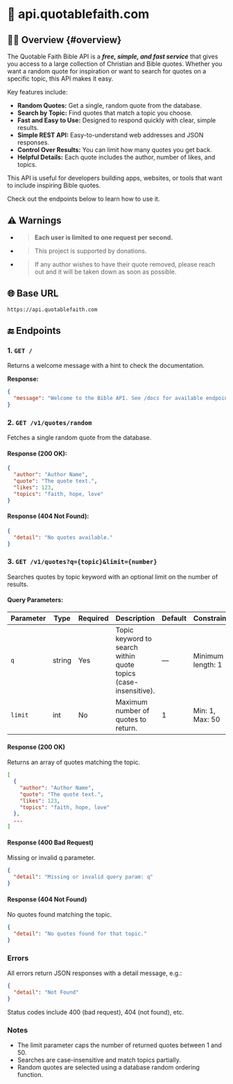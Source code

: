 # 📖 api.quotablefaith.com

## 🤲🏻 Overview {#overview}

The Quotable Faith Bible API is a ***free, simple, and fast service*** that gives you access to a large collection of Christian and Bible quotes. Whether you want a random quote for inspiration or want to search for quotes on a specific topic, this API makes it easy.

Key features include:

- **Random Quotes:** Get a single, random quote from the database.
- **Search by Topic:** Find quotes that match a topic you choose.
- **Fast and Easy to Use:** Designed to respond quickly with clear, simple results.
- **Simple REST API:** Easy-to-understand web addresses and JSON responses.
- **Control Over Results:** You can limit how many quotes you get back.
- **Helpful Details:** Each quote includes the author, number of likes, and topics.

This API is useful for developers building apps, websites, or tools that want to include inspiring Bible quotes.

Check out the endpoints below to learn how to use it.

## ⚠️ Warnings

- > **Each user is limited to one request per second.**
- > This project is supported by donations.
- > If any author wishes to have their quote removed, please reach out and it will be taken down as soon as possible.

## 🌐 Base URL

`https://api.quotablefaith.com`

## 🔚 Endpoints

### 1. `GET /`

Returns a welcome message with a hint to check the documentation.

**Response:**

```json
{
  "message": "Welcome to the Bible API. See /docs for available endpoints."
}
```

### 2. `GET /v1/quotes/random`
Fetches a single random quote from the database.

#### Response (200 OK):

```json
{
  "author": "Author Name",
  "quote": "The quote text.",
  "likes": 123,
  "topics": "faith, hope, love"
}
```
#### Response (404 Not Found):

```json
{
  "detail": "No quotes available."
}
```
### 3. `GET /v1/quotes?q={topic}&limit={number}`
Searches quotes by topic keyword with an optional limit on the number of results.

#### Query Parameters:

| Parameter | Type   | Required | Description                                                     | Default | Constraints       |
| --------- | ------ | -------- | --------------------------------------------------------------- | ------- | ----------------- |
| `q`       | string | Yes      | Topic keyword to search within quote topics (case-insensitive). | —       | Minimum length: 1 |
| `limit`   | int    | No       | Maximum number of quotes to return.                             | 1       | Min: 1, Max: 50   |

#### Response (200 OK)

Returns an array of quotes matching the topic.

```json
[
  {
    "author": "Author Name",
    "quote": "The quote text.",
    "likes": 123,
    "topics": "faith, hope, love"
  },
  ...
]
```

#### Response (400 Bad Request)

Missing or invalid q parameter.

```json
{
  "detail": "Missing or invalid query param: q"
}
```

#### Response (404 Not Found)

No quotes found matching the topic.

```json
{
  "detail": "No quotes found for that topic."
}
```

### Errors
All errors return JSON responses with a detail message, e.g.:

```json
{
  "detail": "Not Found"
}
```

Status codes include 400 (bad request), 404 (not found), etc.

### Notes
- The limit parameter caps the number of returned quotes between 1 and 50.
- Searches are case-insensitive and match topics partially.
- Random quotes are selected using a database random ordering function.

